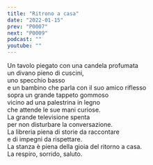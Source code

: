 ```yaml
---
title: "Ritrono a casa"
date: "2022-01-15"
prev: "P0007"
next: "P0009"
podcast: ""
youtube: ""
---
```


Un tavolo piegato con una candela profumata  
un divano pieno di cuscini,  
uno specchio basso  
e un bambino che parla con il suo amico riflesso  
sopra un grande tappeto gommoso  
vicino ad una palestrina in legno  
che attende le sue mani curiose.  
La grande televisione spenta  
per non disturbare la conversazione.  
La libreria piena di storie da raccontare  
e di impegni da rispettare.  
La stanza è piena della gioia del ritorno a casa.  
La respiro, sorrido, saluto.  
